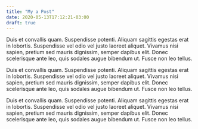```yaml
---
title: "My a Post"
date: 2020-05-13T17:12:21-03:00
draft: true
---
```


Duis et convallis quam. Suspendisse potenti. Aliquam sagittis egestas erat in lobortis. Suspendisse vel odio vel justo laoreet aliquet. Vivamus nisi sapien, pretium sed mauris dignissim, semper dapibus elit. Donec scelerisque ante leo, quis sodales augue bibendum ut. Fusce non leo tellus. 

Duis et convallis quam. Suspendisse potenti. Aliquam sagittis egestas erat in lobortis. Suspendisse vel odio vel justo laoreet aliquet. Vivamus nisi sapien, pretium sed mauris dignissim, semper dapibus elit. Donec scelerisque ante leo, quis sodales augue bibendum ut. Fusce non leo tellus. 

Duis et convallis quam. Suspendisse potenti. Aliquam sagittis egestas erat in lobortis. Suspendisse vel odio vel justo laoreet aliquet. Vivamus nisi sapien, pretium sed mauris dignissim, semper dapibus elit. Donec scelerisque ante leo, quis sodales augue bibendum ut. Fusce non leo tellus. 